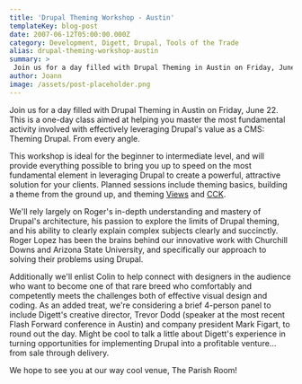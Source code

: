 ```yaml
---
title: 'Drupal Theming Workshop - Austin'
templateKey: blog-post
date: 2007-06-12T05:00:00.000Z
category: Development, Digett, Drupal, Tools of the Trade
alias: drupal-theming-workshop-austin
summary: > 
 Join us for a day filled with Drupal Theming in Austin on Friday, June 22.  This is a one-day class aimed at helping you master the most fundamental activity involved with effectively leveraging Drupal's value as a CMS: Theming Drupal. From every angle.
author: Joann
image: /assets/post-placeholder.png
---
```


Join us for a day filled with Drupal Theming in Austin on Friday, June 22. This is a one-day class aimed at helping you master the most fundamental activity involved with effectively leveraging Drupal's value as a CMS: Theming Drupal. From every angle.

This workshop is ideal for the beginner to intermediate level, and will provide everything possible to bring you up to speed on the most fundamental element in leveraging Drupal to create a powerful, attractive solution for your clients. Planned sessions include theming basics, building a theme from the ground up, and theming [Views](http://drupal.org/project/views) and [CCK](http://drupal.org/project/cck).

We'll rely largely on Roger's in-depth understanding and mastery of Drupal's architecture, his passion to explore the limits of Drupal theming, and his ability to clearly explain complex subjects clearly and succinctly. Roger Lopez has been the brains behind our innovative work with Churchill Downs and Arizona State University, and specifically our approach to solving their problems using Drupal.

Additionally we'll enlist Colin to help connect with designers in the audience who want to become one of that rare breed who comfortably and competently meets the challenges both of effective visual design and coding. As an added treat, we're considering a brief 4-person panel to include Digett's creative director, Trevor Dodd (speaker at the most recent Flash Forward conference in Austin) and company president Mark Figart, to round out the day. Might be cool to talk a little about Digett's experience in turning opportunities for implementing Drupal into a profitable venture... from sale through delivery.

We hope to see you at our way cool venue, The Parish Room!